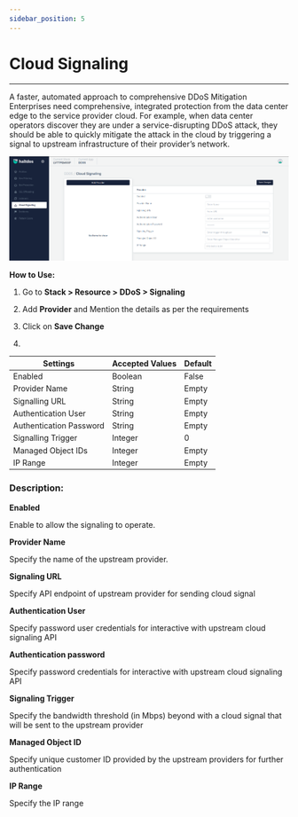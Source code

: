 ```yaml
---
sidebar_position: 5
---
```


# Cloud Signaling

---

A faster, automated approach to comprehensive DDoS Mitigation Enterprises need comprehensive, integrated protection from the data center edge to the service provider cloud. For example, when data center operators discover they are under a service-disrupting DDoS attack, they should be able to quickly mitigate the attack in the cloud by triggering a signal to upstream infrastructure of their provider’s network. 

![signaling_settings](\img\ddos\v2\cloudsignaling.png)

**How to Use:**

1. Go to **Stack > Resource > DDoS > Signaling**
2. Add **Provider** and Mention the details as per the requirements
3. Click on **Save Change**

2.

| Settings                | Accepted Values  | Default |
|-------------------------|------------------|---------|
| Enabled                 | Boolean          | False   |
| Provider Name           | String           | Empty   |
| Signalling URL          | String           | Empty   |
| Authentication User     | String           | Empty   |
| Authentication Password | String           | Empty   |
| Signalling Trigger      | Integer          | 0       |
| Managed Object IDs      | Integer          | Empty   |
| IP Range                | Integer          | Empty   |

### **Description:**

**Enabled**

Enable to allow the signaling to operate.

**Provider Name**

Specify the name of the upstream provider.

**Signaling URL**

Specify API endpoint of upstream provider for sending cloud signal

**Authentication User**

Specify password user credentials for interactive with upstream cloud signaling API

**Authentication password**

Specify password credentials for interactive with upstream cloud signaling API

**Signaling Trigger**

Specify the bandwidth threshold (in Mbps) beyond with a cloud signal that will be sent to the upstream provider

**Managed Object ID**

Specify unique customer ID provided by the upstream providers for further authentication

**IP Range**

Specify the IP range
